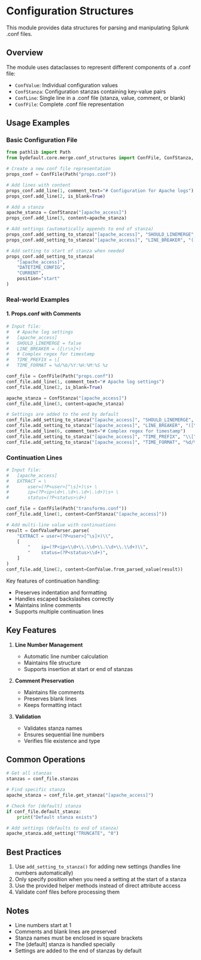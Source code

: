 # Configuration Structures

This module provides data structures for parsing and manipulating Splunk .conf files.

## Overview

The module uses dataclasses to represent different components of a .conf file:

- `ConfValue`: Individual configuration values
- `ConfStanza`: Configuration stanzas containing key-value pairs
- `ConfLine`: Single line in a .conf file (stanza, value, comment, or blank)
- `ConfFile`: Complete .conf file representation

## Usage Examples

### Basic Configuration File

```python
from pathlib import Path
from bydefault.core.merge.conf_structures import ConfFile, ConfStanza, ConfValue

# Create a new conf file representation
props_conf = ConfFile(Path("props.conf"))

# Add lines with content
props_conf.add_line(1, comment_text="# Configuration for Apache logs")
props_conf.add_line(2, is_blank=True)

# Add a stanza
apache_stanza = ConfStanza("[apache_access]")
props_conf.add_line(3, content=apache_stanza)

# Add settings (automatically appends to end of stanza)
props_conf.add_setting_to_stanza("[apache_access]", "SHOULD_LINEMERGE", "false")
props_conf.add_setting_to_stanza("[apache_access]", "LINE_BREAKER", "([\r\n]+)")

# Add setting to start of stanza when needed
props_conf.add_setting_to_stanza(
    "[apache_access]", 
    "DATETIME_CONFIG", 
    "CURRENT", 
    position="start"
)
```

### Real-world Examples

#### 1. Props.conf with Comments

```python
# Input file:
#   # Apache log settings
#   [apache_access]
#   SHOULD_LINEMERGE = false
#   LINE_BREAKER = ([\r\n]+)
#   # Complex regex for timestamp
#   TIME_PREFIX = \[
#   TIME_FORMAT = %d/%b/%Y:%H:%M:%S %z

conf_file = ConfFile(Path("props.conf"))
conf_file.add_line(1, comment_text="# Apache log settings")
conf_file.add_line(2, is_blank=True)

apache_stanza = ConfStanza("[apache_access]")
conf_file.add_line(3, content=apache_stanza)

# Settings are added to the end by default
conf_file.add_setting_to_stanza("[apache_access]", "SHOULD_LINEMERGE", "false")
conf_file.add_setting_to_stanza("[apache_access]", "LINE_BREAKER", "([\r\n]+)")
conf_file.add_line(6, comment_text="# Complex regex for timestamp")
conf_file.add_setting_to_stanza("[apache_access]", "TIME_PREFIX", "\\[")
conf_file.add_setting_to_stanza("[apache_access]", "TIME_FORMAT", "%d/%b/%Y:%H:%M:%S %z")
```

### Continuation Lines

```python
# Input file:
#   [apache_access]
#   EXTRACT = \
#       user=(?P<user>[^\s]+)\s+ \
#       ip=(?P<ip>\d+\.\d+\.\d+\.\d+)\s+ \
#       status=(?P<status>\d+)

conf_file = ConfFile(Path("transforms.conf"))
conf_file.add_line(1, content=ConfStanza("[apache_access]"))

# Add multi-line value with continuations
result = ConfValueParser.parse(
    "EXTRACT = user=(?P<user>[^\s]+)\\",
    [
        "    ip=(?P<ip>\\d+\\.\\d+\\.\\d+\\.\\d+)\\",
        "    status=(?P<status>\\d+)",
    ]
)
conf_file.add_line(2, content=ConfValue.from_parsed_value(result))
```

Key features of continuation handling:

- Preserves indentation and formatting
- Handles escaped backslashes correctly
- Maintains inline comments
- Supports multiple continuation lines

## Key Features

1. **Line Number Management**
   - Automatic line number calculation
   - Maintains file structure
   - Supports insertion at start or end of stanzas

2. **Comment Preservation**
   - Maintains file comments
   - Preserves blank lines
   - Keeps formatting intact

3. **Validation**
   - Validates stanza names
   - Ensures sequential line numbers
   - Verifies file existence and type

## Common Operations

```python
# Get all stanzas
stanzas = conf_file.stanzas

# Find specific stanza
apache_stanza = conf_file.get_stanza("[apache_access]")

# Check for [default] stanza
if conf_file.default_stanza:
    print("Default stanza exists")

# Add settings (defaults to end of stanza)
apache_stanza.add_setting("TRUNCATE", "0")
```

## Best Practices

1. Use `add_setting_to_stanza()` for adding new settings (handles line numbers automatically)
2. Only specify position when you need a setting at the start of a stanza
3. Use the provided helper methods instead of direct attribute access
4. Validate conf files before processing them

## Notes

- Line numbers start at 1
- Comments and blank lines are preserved
- Stanza names must be enclosed in square brackets
- The [default] stanza is handled specially
- Settings are added to the end of stanzas by default
